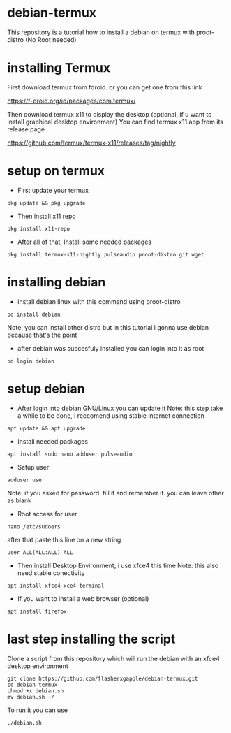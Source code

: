 # debian-termux

This repository is a tutorial how to install a debian on termux with proot-distro (No Root needed)

# installing Termux

First download termux from fdroid. or you can get one from this link

https://f-droid.org/id/packages/com.termux/

Then download termux x11 to display  the desktop (optional, if u want to install graphical desktop environment)
You can find termux x11 app from its release page 

https://github.com/termux/termux-x11/releases/tag/nightly

# setup on termux

- First update your termux

```
pkg update && pkg upgrade
```

- Then install x11 repo

```
pkg install x11-repo
```

- After all of that, Install some needed packages

```
pkg install termux-x11-nightly pulseaudio proot-distro git wget
```

# installing debian 
- install debian linux with this command using proot-distro

```
pd install debian
```
Note: you can install other distro but in this tutorial i gonna use debian because that's the point

- after debian was succesfuly installed you can login into it as root
```
pd login debian
```

# setup debian

- After login into debian GNU/Linux you can update it
Note: this step take a while to be done, i reccomend using stable internet connection

```
apt update && apt upgrade
```

- Install needed packages

```
apt install sudo nano adduser pulseaudio
```
- Setup user

```
adduser user
```
Note: if you asked for password. fill it and remember it. you can leave other as blank

- Root access for user

```
nano /etc/sudoers
```
after that paste this line on a new string
```
user ALL(ALL:ALL) ALL
```

- Then install Desktop Environment,  i use xfce4 this time
Note: this also need stable conectivity
```
apt install xfce4 xce4-terminal
```

- If you want to install a web browser (optional)

```
apt install firefox
```

# last step installing the script
Clone a script from this repository which will run the debian with an xfce4 desktop environment
```
git clone https://github.com/flasherxgapple/debian-termux.git
cd debian-termux
chmod +x debian.sh
mv debian.sh ~/
```

To run it you can use
```
./debian.sh
```



